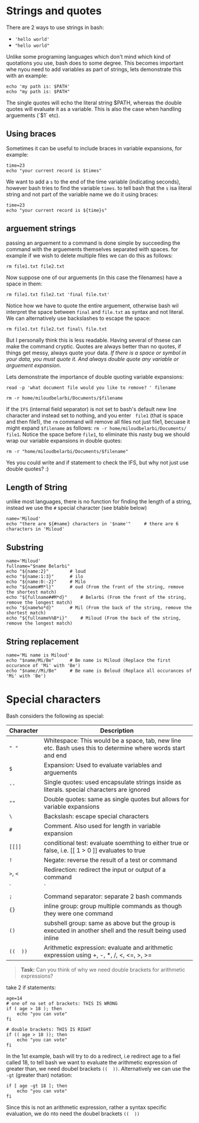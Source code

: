 Strings and quotes
==================

There are 2 ways to use strings in bash:
* `'hello world'`
* `"hello world"`
	
Unlike some programing languages which don't mind which kind of quotations you use, bash does to some degree.
This becomes important whe nyou need to add variables as part of strings, lets demonstrate this with an example:

	echo 'my path is: $PATH'
	echo "my path is: $PATH"
	
The single quotes will echo the literal string $PATH, whereas the double quotes will evaluate it as a variable.
This is also the case when handling arguements (`$1` etc).

Using braces
------------
Sometimes it can be useful to include braces in variable expansions, for example:

	time=23
	echo "your current record is $times"
	
We want to add a `s` to the end of the time variable (indicating seconds), however bash tries to find the variable `times`.
to tell bash that the `s` isa literal string and not part of the variable name we do it using braces:

	time=23
    echo "your current record is ${time}s"

arguement strings
-----------------
passing an arguement to a command is done simple by succeeding the command with the arguements themselves separated with spaces.
for example if we wish to delete multiple files we can do this as follows:

	rm file1.txt file2.txt 
	
Now suppose one of our arguements (in this case the filenames) have a space in them:

	rm file1.txt file2.txt 'final file.txt'
	
Notice how we have to quote the entire arguement, otherwise bash wil interpret the space between `final` and `file.txt` as syntax and not literal.
We can alternatively use backslashes to escape the space:
	
	rm file1.txt file2.txt final\ file.txt
	
But I personally think this is less readable. Having several of thsese can make the command cryptic.
Quotes are always better than no quotes, if things get messy, always quote your data. 
*If there is a space or symbol in your data, you must quote it. And always double quote any variable or arguement expansion*.

Lets demonstrate the importance of double quoting variable expansions:
	
	read -p 'what document file would you like to remove? ' filename
	
	rm -r home/miloudbelarbi/Documents/$filename
	
If the `IFS` (internal field separator) is not set to bash's default new line character and instead set to nothing, and you enter ` file1` (that is space and then file1),
the `rm` command will remove all files not just file1, becuase it might expand `$filename` as follows: `rm -r home/miloudbelarbi/Documents/ file1`.
Notice the space before `file1`, to eliminate this nasty bug we should wrap our variable expansions in double quotes:

	rm -r "home/miloudbelarbi/Documents/$filename"
	
Yes you could write and if statement to check the IFS, but why not just use double quotes? :)

Length of String
----------------
unlike most languages, there is no function for finding the length of a string, instead we use the `#` special character (see btable below)

	name='Miloud'
	echo "there are ${#name} characters in '$name'"		# there are 6 characters in 'Miloud'
	
Substring
---------

	name='Miloud'
	fullname="$name Belarbi"
	echo "${name:2}" 		# loud
	echo "${name:1:3}"		# ilo
	echo "${name:0:-2}"		# Milo
	echo "${name#M*l}"		# oud (From the front of the string, remove the shortest match)
	echo "${fullname##M*d}"		# Belarbi (From the front of the string, remove the longest match)
	echo "${name%o*d}"		# Mil (From the back of the string, remove the shortest match)
	echo "${fullname%%B*i}"		# Miloud (From the back of the string, remove the longest match)
	
String replacement
------------------

	name='Mi name is Miloud'
	echo "$name/Mi/Be"		# Be name is Miloud (Replace the first occurance of 'Mi' with 'Be')
	echo "$name//Mi/Be"		# Be name is Beloud (Replace all occurances of 'Mi' with 'Be')
	
Special characters
==================
Bash considers the following as special:

|Character| Description													|
|---------|-------------------------------------------------------------------------------------------------------------|
|`" "`	  |Whitespace: This would be a space, tab, new line etc. Bash uses this to determine where words start and end  |
|`$`	  |Expansion: Used to evaluate variables and arguements								|
|`''`	  |Single quotes: used encapsulate strings inside as literals. special characters are ignored			|
|`""`	  |Double quotes: same as single quotes but allows for variable expansions					|
|`\`	  |Backslash: escape special characters										|
|`#`	  |Comment. Also used for length in variable expansion								|
|`[[]]`	  |conditional test: evaluate soemthing to either true or false, i.e. [[ 1 > 0 ]] evaluates to true		|
|`!`	  |Negate: reverse the result of a test or command								|
|`>`, `<` |Redirection: redirect the input or output of a command							|
|`|`	  |Pipe: special redirection, redirect the output of one command as the input of another			|
|`;`	  |Command separator: separate 2 bash commands									|
|`{}`	  |inline group: group multiple commands as though they were one command					|
|`()`	  |subshell group: same as above but the group is executed in another shell and the result being used inline	|
|`((  ))` |Arithmetic expression: evaluate and arithmetic expression using +, -, *, /, <, <=, >, >=			|


> **Task:** Can you think of why we need double brackets for arithmetic expressions?

take 2 if statements:
	
	age=14
	# one of no set of brackets: THIS IS WRONG
	if ( age > 18 ); then
		echo "you can vote"
	fi
	
	# double brackets: THIS IS RIGHT
	if (( age > 18 )); then
		echo "you can vote"
    fi
	
In the 1st example, bash will try to do a redirect, i.e redirect age to a fiel called 18, to tell bash we want to evaluate the arithmetic expression of greater than, we need doubel brackets `((  ))`. Alternatively we can use the `-gt` (greater than) notation:

	if [ age -gt 18 ]; then
		echo "you can vote"
    fi
	
Since this is not an arithmetic expression, rather a syntax specific evaluation, we do nto need the doubel brackets `((  ))`
